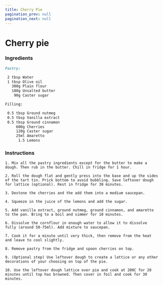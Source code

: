 ```yaml
---
title: Cherry Pie
pagination_prev: null
pagination_next: null
---
```


# Cherry pie

### Ingredients

```markdown
Pastry:

 2 tbsp Water
 1 tbsp Olive oil
   300g Plain flour
   180g Unsalted butter
    90g Caster sugar

Filling:

 0.5 tbsp Ground nutmeg
 0.5 tbsp Vanilla extract
 0.5 tbsp Ground cinnamon
     600g Cherries
     120g Caster sugar
     25ml Amaretto
      1.5 Lemons
```

### Instructions

`1. Mix all the pastry ingredients except for the butter to make a dough. Then rub in the butter. Chill in fridge for 1 hour. `

`2. Roll the dough flat and gently press into the base and up the sides of the tart tin. Prick bottom to avoid bubbling. Save leftover dough for lattice (optional). Rest in fridge for 30 minutes.`

`3. Destone the cherries and the add them into a medium saucepan.`

`4. Squeeze in the juice of the lemons and add the sugar.`

`5. Add vanilla extract, ground nutmeg, ground cinnamon, and amaretto to the pan. Bring to a boil and simmer for 10 minutes.`

`6. Dissolve the cornflour in enough water to allow it to dissolve fully (around 50-75ml). Add mixture to saucepan.`

`7. Cook it for a minute until very thick, then remove from the heat and leave to cool slightly.`

`8. Remove pastry from the fridge and spoon cherries on top.`

`9. (Optional step) Use leftover dough to create a lattice or any other decorations of your choosing on top of the pie.`

`10. Use the leftover dough lattice over pie and cook at 200C for 20 minutes until top has browned. Then cover in foil and cook for 30 minutes.`
